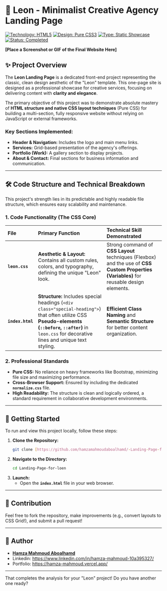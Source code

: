 # 🎨 Leon - Minimalist Creative Agency Landing Page

[![Technology: HTML5](https://img.shields.io/badge/Language-HTML5-E34F26?style=flat-square&logo=html5&logoColor=white)](https://developer.mozilla.org/en-US/docs/Web/HTML)
[![Design: Pure CSS3](https://img.shields.io/badge/Styling-Pure_CSS3-1572B6?style=flat-square&logo=css3&logoColor=white)](https://developer.mozilla.org/en-US/docs/Web/CSS)
[![Type: Static Showcase](https://img.shields.io/badge/Type-Static%20Frontend-orange?style=flat-square)]()
[![Status: Completed](https://img.shields.io/badge/Status-Completed-success?style=flat-square)]()

**[Place a Screenshot or GIF of the Final Website Here]**

## ✨ Project Overview

The **Leon Landing Page** is a dedicated front-end project representing the classic, clean design aesthetic of the "Leon" template. This one-page site is designed as a professional showcase for creative services, focusing on delivering content with **clarity and elegance**.

The primary objective of this project was to demonstrate absolute mastery of **HTML structure and native CSS layout techniques** (Pure CSS) for building a multi-section, fully responsive website without relying on JavaScript or external frameworks.

### Key Sections Implemented:

* **Header & Navigation:** Includes the logo and main menu links.
* **Services:** Grid-based presentation of the agency's offerings.
* **Portfolio (Work):** A gallery section to display projects.
* **About & Contact:** Final sections for business information and communication.

---

## 🛠️ Code Structure and Technical Breakdown

This project's strength lies in its predictable and highly readable file structure, which ensures easy scalability and maintenance.

### 1. Code Functionality (The CSS Core)

| File | Primary Function | Technical Skill Demonstrated |
| :--- | :--- | :--- |
| **`leon.css`** | **Aesthetic & Layout:** Contains all custom rules, colors, and typography, defining the unique "Leon" look. | Strong command of **CSS Layout** techniques (Flexbox) and the use of **CSS Custom Properties (Variables)** for reusable design elements. |
| **`index.html`** | **Structure:** Includes special headings (`<div class="special-heading">`) that often utilize CSS **Pseudo-elements (`::before`, `::after`)** in `leon.css` for decorative lines and unique text styling. | **Efficient Class Naming** and **Semantic Structure** for better content organization. |

### 2. Professional Standards

* **Pure CSS:** No reliance on heavy frameworks like Bootstrap, minimizing file size and maximizing performance.
* **Cross-Browser Support:** Ensured by including the dedicated **`normalize.css`** file.
* **High Readability:** The structure is clean and logically ordered, a standard requirement in collaborative development environments.

---

## 🚀 Getting Started

To run and view this project locally, follow these steps:

1.  **Clone the Repository:**
    ```bash
    git clone [https://github.com/hamzamahmoudaboalhamd/-Landing-Page-for-loen.git](https://github.com/hamzamahmoudaboalhamd/-Landing-Page-for-loen.git)
    ```
2.  **Navigate to the Directory:**
    ```bash
    cd Landing-Page-for-loen
    ```
3.  **Launch:**
    * Open the **`index.html`** file in your web browser.

---

## 🤝 Contribution

Feel free to fork the repository, make improvements (e.g., convert layouts to CSS Grid!), and submit a pull request!

---

## 👤 Author

* **[Hamza Mahmoud Aboalhamd](https://github.com/hamzamahmoudaboalhamd)**
*  Linkedin: https://www.linkedin.com/in/hamza-mahmoud-10a395327/
* Portfolio: https://hamza-mahmoud.vercel.app/

---

That completes the analysis for your "Leon" project! Do you have another one ready?
